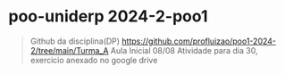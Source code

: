 # poo-uniderp 2024-2-poo1

> Github da disciplina(DP) https://github.com/profluizao/poo1-2024-2/tree/main/Turma_A
> Aula Inicial 08/08
> Atividade para dia 30, exercicio anexado no google drive
